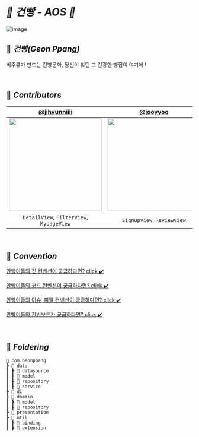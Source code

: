 # *🥐 건빵 - AOS 🥐*
![image](https://github.com/GEON-PPANG/GEON-PPANG-AOS/assets/77060011/fb2c50da-3a48-43ed-93fe-52c1f7bc5812)


## 🥖 *****건빵(Geon Ppang)*****
비주류가 만드는 건빵문화, 당신이 찾던 그 건강한 빵집이 여기에 !

<br>

## 👋 *****Contributors*****

|                                         [@jihyunniiii](https://github.com/jihyunniiii)                                         | [@jooyyoo](https://github.com/jooyyoo) | [@Dani43](https://github.com/Dan2dani) |
|:------------------------------------------------------------------------------------------------------------------------------:| :---: | :---: |
| <img width="250" src="https://github.com/GEON-PPANG/GEON-PPANG-AOS/assets/77060011/f5f78657-49d2-4da0-bcbb-9d372f9c41bb"/> |<img width="250" src="https://github.com/GEON-PPANG/GEON-PPANG-AOS/assets/77060011/0dafb0d1-e817-460a-ac2d-2825df246c7e"/>|<img width="250" src="https://github.com/GEON-PPANG/GEON-PPANG-AOS/assets/77060011/12af280a-606d-4544-9ae7-4f15a04b89c2"/>|
|                                                    `DetailView`, `FilterView`, <br>`MypageView`                                                |`SignUpView`, `ReviewView`|`HomeView`, `SearchView`, <br>`MypageView`|



<br>


## 📘 *****Convention*****

[안빵이들의 깃 컨벤션이 궁금하다면? click ✔️](https://www.notion.so/sungah/Git-Convention-c10ed0f0da91438283513c39fcd105a1?pvs=4)
<br>

[안빵이들의 코드 컨벤션이 궁금하다면? click ✔️](https://www.notion.so/sungah/Android-Coding-Convention-0f9c9fd085a745aaa4a865f70f310ee9?pvs=4)
<br>

[안빵이들의 이슈, 피알 컨벤션이 궁금하다면? click ✔️](https://www.notion.so/sungah/Issue-PR-Convention-ad3232c9bbeb4778983b7341aea19fb1?pvs=4)
<br>

[안빵이들의 칸반보드가 궁금하다면? click ✔️](https://github.com/orgs/GEON-PPANG/projects/1)

<br>

## 📁 *****Foldering*****

```
📂 com.Geonppang
┣ 📂 data
┃ ┣ 📂 datasource
┃ ┣ 📂 model
┃ ┣ 📂 repository
┃ ┣ 📂 service
┣ 📂 di
┣ 📂 domain
┃ ┣ 📂 model
┃ ┣ 📂 repository
┣ 📂 presentation
┣ 📂 util
┃ ┣ 📂 binding
┃ ┣ 📂 extension
```
